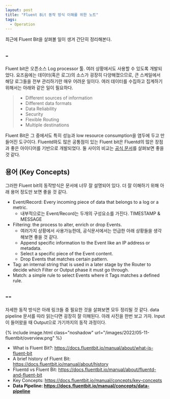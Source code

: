 ```yaml
---
layout: post
title: "Fluent Bit 동작 방식 이해를 위한 노트"
tags:
  - Operation
---
```


최근에 Fluent Bit을 살펴볼 일이 생겨 간단히 정리해본다.

## -

Fluent bit은 오픈소스 Log processor 툴. 여러 상황에서도 사용할 수 있도록 개발되었다. 요즈음에는 데이터(혹은 로그)의 소스가 굉장히 다양해졌으므로, 큰 스케일에서 해당 로그들을 전부 관리하기란 매우 어려운 일이다. 여러 데이터를 수집하고 집계하기 위해서는 아래와 같은 일이 필요하다.

> * Different sources of information
> * Different data formats
> * Data Reliability
> * Security
> * Flexible Routing
> * Multiple destinations

Fluent Bit은 그 중에서도 특히 성능과 low resource consumption을 염두에 두고 만들어진 도구이다. Fluentd와도 많은 공통점이 있는 Fluent bit은 Fluentd의 많은 장점과 좋은 아이디어를 기반으로 개발되었다. 둘 사이의 비교는 [공식 문서](https://docs.fluentbit.io/manual/about/fluentd-and-fluent-bit)를 살펴보면 좋을 것 같다.

## 용어 (Key Concepts)

그러한 Fluent bit의 동작방식은 문서에 너무 잘 설명되어 있다. 더 잘 이해하기 위해 아래 용어 정도만 보면 좋을 것 같다.

* Event/Record: Every incoming piece of data that belongs to a log or a metric.
    * 내부적으로는 Event/Record는 두개의 구성요소를 가진다. TIMESTAMP & MESSAGE
* Filtering: the process to alter, enrich or drop Events.
    * 여러가지 상황에서 사용가능한데, 공식문서에서는 언급한 아래 상황들을 생각해보면 좋을 것 같다.
    * Append specific information to the Event like an IP address or metadata.
    * Select a specific piece of the Event content.
    * Drop Events that matches certain pattern.
* Tag: an internal string that is used in a later stage by the Router to decide which Filter or Output phase it must go through.
* Match: a simple rule to select Events where it Tags matches a defined rule.

## --

자세한 동작 방식은 아래 링크들 중 필요한 것을 살펴보면 모두 정리될 것 같다. data pipeline 문서를 따라 읽는다면 굉장히 잘 이해된다. 아래 사진을 한번 보고 가자. Input이 들어왔을 때 Output으로 가기까지의 동작 과정이다.

{% include image.html class="noshadow" url="/images/2022/05-11-fluentbit/overview.png" %}

* What is Fluent Bit?: <https://docs.fluentbit.io/manual/about/what-is-fluent-bit>
* A brief history of Fluent Bit: <https://docs.fluentbit.io/manual/about/history>
* Fluentd vs Fluent Bit: <https://docs.fluentbit.io/manual/about/fluentd-and-fluent-bit>
* Key Concepts: <https://docs.fluentbit.io/manual/concepts/key-concepts>
* **Data Pipeline: <https://docs.fluentbit.io/manual/concepts/data-pipeline>**
